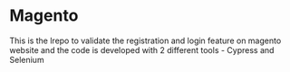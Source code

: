 # Magento
This is the lrepo to validate the registration and login feature on magento website and the code is developed with 2 different tools - Cypress and Selenium
